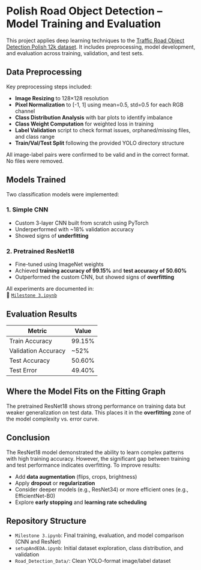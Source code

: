 
# Polish Road Object Detection – Model Training and Evaluation

This project applies deep learning techniques to the [Traffic Road Object Detection Polish 12k dataset](https://www.kaggle.com/datasets/mikoajkoek/traffic-road-object-detection-polish-12k). It includes preprocessing, model development, and evaluation across training, validation, and test sets.

## Data Preprocessing

Key preprocessing steps included:

- **Image Resizing** to 128×128 resolution
- **Pixel Normalization** to [-1, 1] using mean=0.5, std=0.5 for each RGB channel
- **Class Distribution Analysis** with bar plots to identify imbalance
- **Class Weight Computation** for weighted loss in training
- **Label Validation** script to check format issues, orphaned/missing files, and class range
- **Train/Val/Test Split** following the provided YOLO directory structure

All image-label pairs were confirmed to be valid and in the correct format. No files were removed.

## Models Trained

Two classification models were implemented:

### 1. Simple CNN

- Custom 3-layer CNN built from scratch using PyTorch
- Underperformed with ~18% validation accuracy
- Showed signs of **underfitting**

### 2. Pretrained ResNet18

- Fine-tuned using ImageNet weights
- Achieved **training accuracy of 99.15%** and **test accuracy of 50.60%**
- Outperformed the custom CNN, but showed signs of **overfitting**

All experiments are documented in:  
📓 [`Milestone 3.ipynb`](./Milestone%203.ipynb)

## Evaluation Results

| Metric           | Value    |
|------------------|----------|
| Train Accuracy   | 99.15%   |
| Validation Accuracy | ~52%  |
| Test Accuracy    | 50.60%   |
| Test Error       | 49.40%   |

## Where the Model Fits on the Fitting Graph

The pretrained ResNet18 shows strong performance on training data but weaker generalization on test data. This places it in the **overfitting** zone of the model complexity vs. error curve.

## Conclusion

The ResNet18 model demonstrated the ability to learn complex patterns with high training accuracy. However, the significant gap between training and test performance indicates overfitting. To improve results:
- Add **data augmentation** (flips, crops, brightness)
- Apply **dropout** or **regularization**
- Consider deeper models (e.g., ResNet34) or more efficient ones (e.g., EfficientNet-B0)
- Explore **early stopping** and **learning rate scheduling**

## Repository Structure

- `Milestone 3.ipynb`: Final training, evaluation, and model comparison (CNN and ResNet)
- `setupAndEDA.ipynb`: Initial dataset exploration, class distribution, and validation
- `Road_Detection_Data/`: Clean YOLO-format image/label dataset

